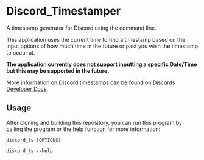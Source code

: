 # Discord_Timestamper
A timestamp generator for Discord using the command line.

This application uses the current time to find a timestamp based on the input options of how much time in the future or past you wish the timestamp to occur at.

**The application currently does not support inputting a specific Date/Time but this may be supported in the future.**

More information on Discord timestamps can be found on [Discords Developer Docs](https://discord.com/developers/docs/reference#message-formatting-timestamp-styles).

## Usage 
After cloning and building this repository, you can run this program by calling the program or the help function for more information: 
```
discord_ts [OPTIONS]

discord_ts --help
```
